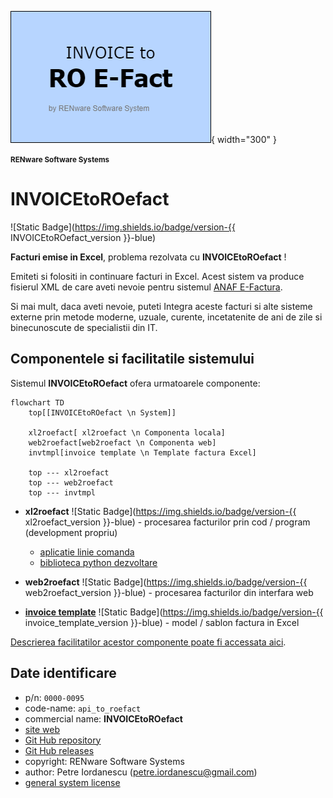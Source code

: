 ![api_to_roefact_logo](doc_src/pictures/api_to_roefact_logo.png){ width="300" }

<small>**RENware Software Systems**</small>



# INVOICEtoROefact

![Static Badge](https://img.shields.io/badge/version-{{ INVOICEtoROefact_version }}-blue)

**Facturi emise in Excel**, problema rezolvata cu **INVOICEtoROefact** !

Emiteti si folositi in continuare facturi in Excel. Acest sistem va produce fisierul XML de care aveti nevoie pentru sistemul [ANAF E-Factura](https://www.anaf.ro/anaf/internet/ANAF/despre_anaf/strategii_anaf/proiecte_digitalizare/e.factura).

Si mai mult, daca aveti nevoie, puteti Integra aceste facturi si alte sisteme externe prin metode moderne, uzuale, curente, incetatenite de ani de zile si binecunoscute de specialistii din IT.




## Componentele si facilitatile sistemului

Sistemul **INVOICEtoROefact** ofera urmatoarele componente:

```mermaid
flowchart TD
    top[[INVOICEtoROefact \n System]]

    xl2roefact[ xl2roefact \n Componenta locala]
    web2roefact[web2roefact \n Componenta web]
    invtmpl[invoice template \n Template factura Excel]

    top --- xl2roefact
    top --- web2roefact
    top --- invtmpl
```

* __xl2roefact__ ![Static Badge](https://img.shields.io/badge/version-{{ xl2roefact_version }}-blue) - procesarea facturilor prin cod / program (development propriu)
    * [aplicatie linie comanda](./xl2roefact/README.md)
    * [biblioteca python dezvoltare](xl2roefact/doc/README_xl2roefact_library.md)

* __web2roefact__ ![Static Badge](https://img.shields.io/badge/version-{{ web2roefact_version }}-blue) - procesarea facturilor din interfara web  <!--#TODO link tbd -->

* __[invoice template](./excel_invoice_template/README.md)__ ![Static Badge](https://img.shields.io/badge/version-{{ invoice_template_version }}-blue) - model / sablon factura in Excel

[Descrierea facilitatilor acestor componente poate fi accessata aici](./doc_src/810-DSGN/810.05a-system_components.md).








## Date identificare

* p/n: `0000-0095`
* code-name: `api_to_roefact`
* commercial name: **INVOICEtoROefact**
* [site web](https://invoicetoroefact.renware.eu/)
* [Git Hub repository](https://github.com/petre-renware/api_to_roefact)
* [Git Hub releases](https://github.com/petre-renware/api_to_roefact/releases)
* copyright: RENware Software Systems
* author: Petre Iordanescu (petre.iordanescu@gmail.com)
* [general system license](./LICENSE.md "download")







